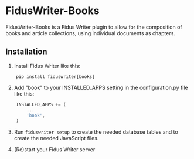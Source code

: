 FidusWriter-Books
====

FidusWriter-Books is a Fidus Writer plugin to allow for the composition of books
and article collections, using individual documents as chapters.


Installation
------------

1) Install Fidus Writer like this:

```shell
    pip install fiduswriter[books]
```

2) Add "book" to your INSTALLED_APPS setting in the
   configuration.py file like this:

```python
    INSTALLED_APPS += (
        ...
        'book',
    )
```

3) Run ``fiduswriter setup`` to create the needed database tables and to create the needed JavaScript files.

4) (Re)start your Fidus Writer server
